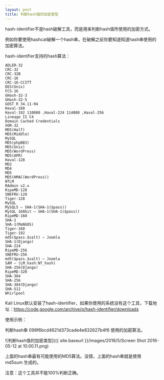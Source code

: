 ```yaml
---
layout: post
title: 判断hash值的加密类型
---
```


hash-identifier不是hash破解工具，而是用来判断hash值所使用的加密方式。

例如你要使用hashcat破解一个hash串，在破解之前你要知道知道hash串使用的加密算法。

hash-identifier支持的hash算法：

```
ADLER-32
CRC-32
CRC-32B
CRC-16
CRC-16-CCITT
DES(Unix)
FCS-16
GHash-32-3
GHash-32-5
GOST R 34.11-94
Haval-160
Haval-192 110080 ,Haval-224 114080 ,Haval-256
Lineage II C4
Domain Cached Credentials
XOR-32
MD5(Half)
MD5(Middle)
MySQL
MD5(phpBB3)
MD5(Unix)
MD5(WordPress)
MD5(APR)
Haval-128
MD2
MD4
MD5
MD5(HMAC(WordPress))
NTLM
RAdmin v2.x
RipeMD-128
SNEFRU-128
Tiger-128
MySQL
MySQL5 – SHA-1(SHA-1($pass))
MySQL 160bit – SHA-1(SHA-1($pass))
RipeMD-160
SHA-1
SHA-1(MaNGOS)
Tiger-160
Tiger-192
md5($pass.$salt) – Joomla
SHA-1(Django)
SHA-224
RipeMD-256
SNEFRU-256
md5($pass.$salt) – Joomla
SAM – (LM_hash:NT_hash)
SHA-256(Django)
RipeMD-320
SHA-384
SHA-256
SHA-384(Django)
SHA-512
Whirlpool
```

 Kali Linux默认安装了hash-identifier，如果你使用的系统没有这个工具，下载地址：<https://code.google.com/archive/p/hash-identifier/downloads>

 使用示例：

 判断hash串 098f6bcd4621d373cade4e832627b4f6 使用的加密算法。

![判断hash值的加密类型]({{ site.baseurl }}/images/2016/5/Screen Shot 2016-05-12 at 10.00.11.png)

上面的hash串最有可能使用的MD5算法。没错，上面的hash串就是使用 md5sum 生成的。

注意：这个工具并不能100%判断正确。